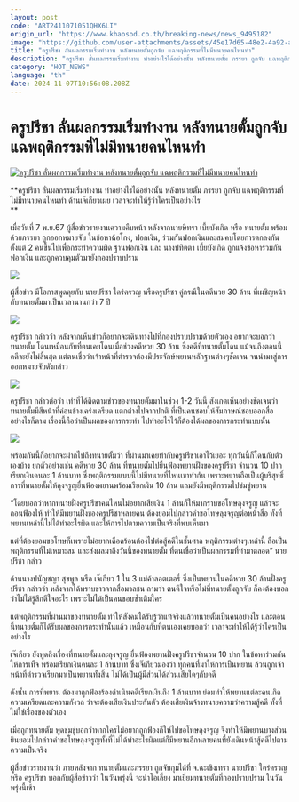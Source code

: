 ```yaml
---
layout: post
code: "ART2411071051QHX6LI"
origin_url: "https://www.khaosod.co.th/breaking-news/news_9495182"
image: "https://github.com/user-attachments/assets/45e17d65-48e2-4a92-a5b1-9863927a3132"
title: "ครูปรีชา ลั่นผลกรรมเริ่มทำงาน หลังทนายตั้มถูกจับ แฉพฤติกรรมที่ไม่มีทนายคนไหนทำ"
description: "ครูปรีชา ลั่นผลกรรมเริ่มทำงาน ทำอย่างไรได้อย่างนั้น หลังทนายตั้ม ภรรยา ถูกจับ แฉพฤติกรรมที่ไม่มีทนายคนไหนทำ ด้านเจ๊เกียวเผย เวลาจะทำให้รู้ว่าใครเป็นอย่างไร"
category: "HOT_NEWS"
language: "th"
date: 2024-11-07T10:56:08.208Z
---
```


# ครูปรีชา ลั่นผลกรรมเริ่มทำงาน หลังทนายตั้มถูกจับ แฉพฤติกรรมที่ไม่มีทนายคนไหนทำ

[![ครูปรีชา ลั่นผลกรรมเริ่มทำงาน หลังทนายตั้มถูกจับ แฉพฤติกรรมที่ไม่มีทนายคนไหนทำ](https://www.khaosod.co.th/wpapp/uploads/2024/11/peecha.jpg "ครูปรีชา ลั่นผลกรรมเริ่มทำงาน หลังทนายตั้มถูกจับ แฉพฤติกรรมที่ไม่มีทนายคนไหนทำ")](https://www.khaosod.co.th/wpapp/uploads/2024/11/peecha.jpg)

**ครูปรีชา ลั่นผลกรรมเริ่มทำงาน ทำอย่างไรได้อย่างนั้น หลังทนายตั้ม ภรรยา ถูกจับ แฉพฤติกรรมที่ไม่มีทนายคนไหนทำ ด้านเจ๊เกียวเผย เวลาจะทำให้รู้ว่าใครเป็นอย่างไร  
**

เมื่อวันที่ 7 พ.ย.67 ผู้สื่อข่าวรายงานความคืบหน้า หลังจากนายษิทรา เบี้ยบังเกิด หรือ ทนายตั้ม พร้อมด้วยภรรยา ถูกออกหมายจับ ในข้อหาฉ้อโกง, ฟอกเงิน, ร่วมกันฟอกเงินและสมคบโดยการตกลงกันตั้งแต่ 2 คนขึ้นไปเพื่อกระทำความผิด ฐานฟอกเงิน และ นางปทิตตา เบี้ยบังเกิด ถูกแจ้งข้อหาร่วมกันฟอกเงิน และถูกควบคุมตัวมายังกองปราบปราม

[![](https://www.khaosod.co.th/wpapp/uploads/2024/11/616366_0-696x393.jpg)](https://www.khaosod.co.th/wpapp/uploads/2024/11/616366_0.jpg)

ผู้สื่อข่าว มีโอกาสพูดคุยกับ นายปรีชา ใคร่ครวญ หรือครูปรีชา คู่กรณีในคดีหวย 30 ล้าน ที่เผชิญหน้ากับทนายตั้มมาเป็นเวลานานกว่า 7 ปี

[![](https://www.khaosod.co.th/wpapp/uploads/2024/11/616368_0-696x411.jpg)](https://www.khaosod.co.th/wpapp/uploads/2024/11/616368_0.jpg)

ครูปรีชา กล่าวว่า หลังจากเห็นข่าวก็อยากจะเดินทางไปที่กองปราบปรามด้วยตัวเอง อยากจะบอกว่าทนายตั้ม โดนเหมือนกับที่ตนเคยโดนเมื่อช่วงคดีหวย 30 ล้าน ซึ่งคดีที่ทนายตั้มโดน แม้จนถึงตอนนี้ คดีจะยังไม่สิ้นสุด แต่ตนเชื่อว่าเจ้าหน้าที่ตำรวจต้องมีประจักษ์พยานหลักฐานต่างๆชัดเจน จนนำมาสู่การออกหมายจับดังกล่าว

[![](https://www.khaosod.co.th/wpapp/uploads/2024/11/S__25419960-696x522.jpg)](https://www.khaosod.co.th/wpapp/uploads/2024/11/S__25419960.jpg)

ครูปรีชา กล่าวต่อว่า เท่าที่ได้ติดตามข่าวของทนายตั้มมาในช่วง 1-2 วันนี้ สังเกตเห็นอย่างชัดเจนว่าทนายตั้มมีสีหน้าที่ค่อนข้างเคร่งเครียด แตกต่างไปจากปกติ ที่เป็นคนชอบให้สัมภาษณ์ชอบออกสื่อ อย่างไรก็ตาม เรื่องนี้ถือว่าเป็นผลของการกระทำ ไปทำอะไรไว้ก็ต้องได้ผลของการกระทำแบบนั้น

[![](https://www.khaosod.co.th/wpapp/uploads/2024/11/S__395919384-696x464.jpg)](https://www.khaosod.co.th/wpapp/uploads/2024/11/S__395919384.jpg)

พร้อมกันนี้ก็อยากจะฝากไปถึงทนายตั้มว่า ที่ผ่านมาเคยทำกับครูปรีชาเอาไว้เยอะ ทุกวันนี้ก็โดนกับตัวเองบ้าง ยกตัวอย่างเช่น คดีหวย 30 ล้าน ที่ทนายตั้มไปยื่นฟ้องพยานฝั่งของครูปรีชา จำนวน 10 ปากเรียกเงินคนละ 1 ล้านบาท ซึ่งพฤติกรรมแบบนี้ไม่มีทนายที่ไหนเขาทำกัน เพราะพยานถือเป็นผู้บริสุทธิ์ การที่ทนายตั้มให้ลุงจรูญยื่นฟ้องพยานพร้อมเรียกเงิน 10 ล้าน แถมยังมีพฤติกรรมไปข่มขู่พยาน

“โดยบอกว่าหากทนายฝั่งครูปรีชาคนไหนไม่อยากเสียเงิน 1 ล้านก็ให้มากราบขอโทษลุงจรูญ แล้วจะถอนฟ้องให้ ทำให้มีพยานฝั่งของครูปรีชาหลายคน ต้องยอมไปกล่าวคำขอโทษลุงจรูญต่อหน้าสื่อ ทั้งที่พยานเหล่านี้ไม่ได้ทำอะไรผิด และให้การไปตามความเป็นจริงที่พบเห็นมา

แต่ที่ต้องยอมขอโทษก็เพราะไม่อยากเดือดร้อนต้องไปต่อสู้คดีในชั้นศาล พฤติกรรมต่างๆเหล่านี้ ถือเป็นพฤติกรรมที่ไม่เหมาะสม และส่งผลมาถึงวันนี้ของทนายตั้ม ที่ตนเชื่อว่าเป็นผลกรรมที่ทำมาตลอด” นายปรีชา กล่าว

ด้านนางปนัญชญา สุขพูล หรือ เจ๊เกียว 1 ใน 3 แม่ค้าลอตเตอรี่ ซึ่งเป็นพยานในคดีหวย 30 ล้านฝั่งครูปรีชา กล่าวว่า หลังจากได้ทราบข่าวจากสื่อมวลชน ถามว่า ตนดีใจหรือไม่ที่ทนายตั้มถูกจับ ก็คงต้องบอกว่าไม่ได้รู้สึกดีใจอะไร เพราะไม่ได้เป็นคนชอบซ้ำเติมใคร



แต่พฤติกรรมที่ผ่านมาของทนายตั้ม ทำให้สังคมได้รับรู้ว่าแท้จริงแล้วทนายตั้มเป็นคนอย่างไร และตอนนี้ทนายตั้มก็ได้รับผลของการกระทำนั้นแล้ว เหมือนกับที่ตนเองเคยบอกว่า เวลาจะทำให้ได้รู้ว่าใครเป็นอย่างไร

เจ๊เกียว ยังพูดถึงเรื่องที่ทนายตั้มและลุงจรูญ ยื่นฟ้องพยานฝั่งครูปรีชาจำนวน 10 ปาก ในข้อหาร่วมกันให้การเท็จ พร้อมเรียกเงินคนละ 1 ล้านบาท ซึ่งเจ๊เกียวมองว่า ทุกคนที่มาให้การเป็นพยาน ล้วนถูกเจ้าหน้าที่ตำรวจเรียกมาเป็นพยานทั้งสิ้น ไม่ได้เป็นผู้มีส่วนได้ส่วนเสียใดๆกับคดี

ดังนั้น การที่พยาน ต้องมาถูกฟ้องร้องดำเนินคดีเรียกเงินถึง 1 ล้านบาท ย่อมทำให้พยานแต่ละคนเกิดความเครียดและความกังวล ว่าจะต้องเสียเงินประกันตัว ต้องเสียเงินจ้างทนายความว่าความสู้คดี ทั้งที่ไม่ใช่เรื่องของตัวเอง

เมื่อถูกทนายตั้ม พูดข่มขู่บอกว่าหากใครไม่อยากถูกฟ้องก็ให้ไปขอโทษลุงจรูญ จึงทำให้มีพยานบางส่วน ยินยอมไปกล่าวคำขอโทษลุงจรูญทั้งที่ไม่ได้ทำอะไรผิดแต่ก็มีพยานอีกหลายคนที่ยังเดินหน้าสู้คดีไปตามความเป็นจริง

ผู้สื่อข่าวรายงานว่า ภายหลังจาก ทนายตั้มและภรรยา ถูกจับกุมได้ที่ จ.ฉะเชิงเทรา นายปรีชา ใคร่ครวญ หรือ ครูปรีชา บอกกับผู้สื่อข่าวว่า ในวันพรุ่งนี้ จะนำโอเลี้ยง มาเยี่ยมทนายตั้มที่กองปราบปราม ในวันพรุ่งนี้เช้า